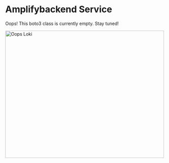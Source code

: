 # Amplifybackend Service

Oops! This boto3 class is currently empty. Stay tuned!

<img src="{{ base_url }}/images/oops_loki.png" width="500" height="400" title="Oops Loki">
